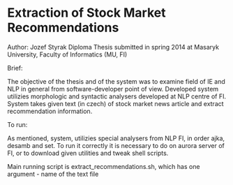 Extraction of Stock Market Recommendations
======

Author: Jozef Styrak
Diploma Thesis submitted in spring 2014 at Masaryk University, Faculty of Informatics (MU, FI)

Brief:

The objective of the thesis and of the system was to examine field of IE and NLP in general from software-developer point of view. Developed system utilizies morphologic and syntactic analysers developed at NLP centre of FI. System takes given text (in czech) of stock market news article and extract recommendation information.


To run:

As mentioned, system, utilizies special analysers from NLP FI, in order ajka, desamb and set. To run it correctly it is necessary to do on aurora server of FI, or to download given utilities and tweak shell scripts.

Main running script is extract_recommendations.sh, which has one argument - name of the text file
